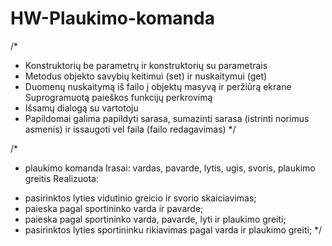 # HW-Plaukimo-komanda
/*
+ Konstruktorių be parametrų ir konstruktorių su parametrais
+ Metodus objekto savybių keitimui (set) ir nuskaitymui (get)
+ Duomenų nuskaitymą iš failo į objektų masyvą ir peržiūrą ekrane
Suprogramuotą paieškos funkcijų perkrovimą
+ Išsamų dialogą su vartotoju
+ Papildomai galima papildyti sarasa, sumazinti sarasa (istrinti norimus asmenis) ir issaugoti vel faila (failo redagavimas)
*/

/*
- plaukimo komanda
Irasai: vardas, pavarde, lytis, ugis, svoris, plaukimo greitis
Realizuota:
+ pasirinktos lyties vidutinio greicio ir svorio skaiciavimas;
+ paieska pagal sportininko varda ir pavarde;
+ paieska pagal sportininko varda, pavarde, lyti ir plaukimo greiti;
+ pasirinktos lyties sportininku rikiavimas pagal varda ir plaukimo greiti;
*/
